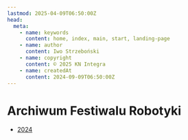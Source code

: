 ```yaml
---
lastmod: 2025-04-09T06:50:00Z
head:
  meta:
    - name: keywords
      content: home, index, main, start, landing-page
    - name: author
      content: Iwo Strzeboński
    - name: copyright
      content: © 2025 KN Integra
    - name: createdAt
      content: 2024-09-09T06:50:00Z
---
```


# Archiwum Festiwalu Robotyki

- [2024](/archive/2024/)
